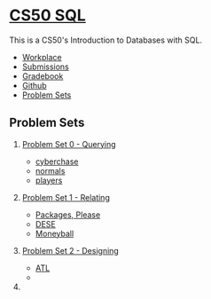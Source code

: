 # [CS50 SQL](https://cs50.harvard.edu/sql/2024/)

This is a CS50's Introduction to Databases with SQL.

- [Workplace](https://cs50.dev/)
- [Submissions](https://submit.cs50.io/courses/1997/)
- [Gradebook](https://cs50.me/cs50sql)
- [Github](https://github.com/WHan7naHW/CS50_SQL)
- [Problem Sets](https://cs50.harvard.edu/sql/2024/psets/)

## Problem Sets

1. [Problem Set 0 - Querying](https://cs50.harvard.edu/sql/2024/psets/0/)

    - [cyberchase](P0/cyberchase)
    - [normals](P0/normals)
    - [players](P0/players)

2. [Problem Set 1 - Relating](https://cs50.harvard.edu/sql/2024/psets/1/)

    - [Packages, Please](P1/packages)
    - [DESE](P1/dese)
    - [Moneyball](P1/moneyball)

3. [Problem Set 2 - Designing](https://cs50.harvard.edu/sql/2024/psets/2/)

    - [ATL](P2/alt)
    - 

4. 

